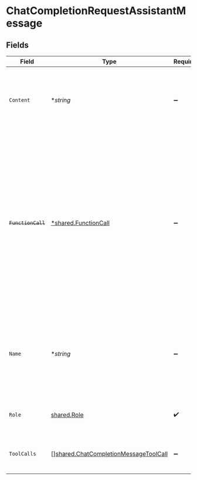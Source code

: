 # ChatCompletionRequestAssistantMessage


## Fields

| Field                                                                                                                                                                                                                                                    | Type                                                                                                                                                                                                                                                     | Required                                                                                                                                                                                                                                                 | Description                                                                                                                                                                                                                                              |
| -------------------------------------------------------------------------------------------------------------------------------------------------------------------------------------------------------------------------------------------------------- | -------------------------------------------------------------------------------------------------------------------------------------------------------------------------------------------------------------------------------------------------------- | -------------------------------------------------------------------------------------------------------------------------------------------------------------------------------------------------------------------------------------------------------- | -------------------------------------------------------------------------------------------------------------------------------------------------------------------------------------------------------------------------------------------------------- |
| `Content`                                                                                                                                                                                                                                                | **string*                                                                                                                                                                                                                                                | :heavy_minus_sign:                                                                                                                                                                                                                                       | The contents of the assistant message. Required unless `tool_calls` or `function_call` is specified.<br/>                                                                                                                                                |
| ~~`FunctionCall`~~                                                                                                                                                                                                                                       | [*shared.FunctionCall](../../../pkg/models/shared/functioncall.md)                                                                                                                                                                                       | :heavy_minus_sign:                                                                                                                                                                                                                                       | : warning: ** DEPRECATED **: This will be removed in a future release, please migrate away from it as soon as possible.<br/><br/>Deprecated and replaced by `tool_calls`. The name and arguments of a function that should be called, as generated by the model. |
| `Name`                                                                                                                                                                                                                                                   | **string*                                                                                                                                                                                                                                                | :heavy_minus_sign:                                                                                                                                                                                                                                       | An optional name for the participant. Provides the model information to differentiate between participants of the same role.                                                                                                                             |
| `Role`                                                                                                                                                                                                                                                   | [shared.Role](../../../pkg/models/shared/role.md)                                                                                                                                                                                                        | :heavy_check_mark:                                                                                                                                                                                                                                       | The role of the messages author, in this case `assistant`.                                                                                                                                                                                               |
| `ToolCalls`                                                                                                                                                                                                                                              | [][shared.ChatCompletionMessageToolCall](../../../pkg/models/shared/chatcompletionmessagetoolcall.md)                                                                                                                                                    | :heavy_minus_sign:                                                                                                                                                                                                                                       | The tool calls generated by the model, such as function calls.                                                                                                                                                                                           |